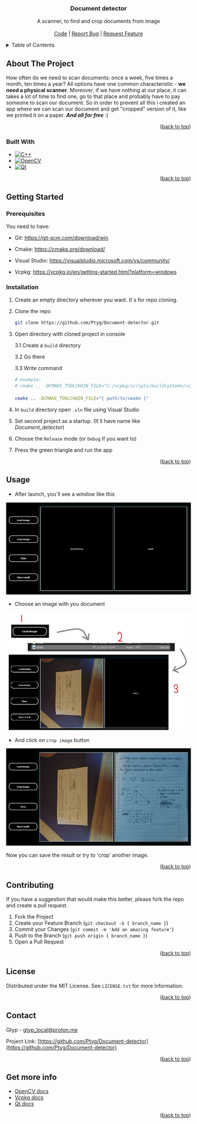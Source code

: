 <!-- 
    Original template: 
    https://github.com/othneildrew/Best-README-Template/blob/master/README.md
-->

<a id="readme-top"></a>

<br />
<div align="center">
  <h3 align="center">Document detector</h3>

  <p align="center">
    A scanner, to find and crop documents from image
    <br />
    <br />
    <a href="https://github.com/Ptyg/Document-detector/tree/master/Document_detector/src">Code</a>
    |
    <a href="https://github.com/Ptyg/Document-detector/issues">Report Bug</a>
    |
    <a href="https://github.com/Ptyg/Document-detector/pulls">Request Feature</a>
  </p>
</div>

<details>
  <summary>Table of Contents</summary>
  <ol>
    <li>
      <a href="#about-the-project">About The Project</a>
      <ul>
        <li><a href="#built-with">Built With</a></li>
      </ul>
    </li>
    <li>
      <a href="#getting-started">Getting Started</a>
      <ul>
        <li><a href="#prerequisites">Prerequisites</a></li>
        <li><a href="#installation">Installation</a></li>
      </ul>
    </li>
    <li><a href="#usage">Usage</a></li>
    <li><a href="#contributing">Contributing</a></li>
    <li><a href="#license">License</a></li>
    <li><a href="#contact">Contact</a></li>
  </ol>
</details>


## About The Project

How often do we need to scan documents: once a week, five times a month, ten times a year?
All options have one common characteristic - **we need a physical scanner**. 
Moreover, if we have nothing at our place, it can takes a lot of time to find one, 
go to that place and probably have to pay someone to scan our document. 
So in order to prevent all this i created an app where we can scan our document and 
get "cropped" version of it, like we printed it on a paper. **_And all for free_** :)

<p align="right">(<a href="#readme-top">back to top</a>)</p>

### Built With

* [![C++][cpp-shield]][cpp-url]
* [![OpenCV][opencv-shield]][opencv-url]
* [![Qt][qt-shield]][qt-url]

<p align="right">(<a href="#readme-top">back to top</a>)</p>

## Getting Started

### Prerequisites

You need to have:

* Git: https://git-scm.com/download/win

* Cmake: https://cmake.org/download/

* Visual Studio: https://visualstudio.microsoft.com/vs/community/

* Vcpkg: https://vcpkg.io/en/getting-started.html?platform=windows

### Installation

1. Create an empty directory wherever you want. It`s for repo cloning.

2. Clone the repo
   ```sh
   git clone https://github.com/Ptyg/Document-detector.git
   ```
3. Open directory with cloned project in console
    
    3.1 Create a `build` directory
    
    3.2 Go there

    3.3 Write command
    ```sh
    # example:
    # cmake .. -DCMAKE_TOOLCHAIN_FILE="C:/vcpkg/scripts/buildsystems/vcpkg.cmake"

    cmake .. -DCMAKE_TOOLCHAIN_FILE="{ path/to/cmake }"
    ```

4. In `build` directory open `.sln` file using Visual Studio
5. Set second project as a startup. (It`ll have name like _Document_detector_)
6. Choose the `Release` mode (or `Debug` if you want to)
7. Press the green triangle and run the app

<p align="right">(<a href="#readme-top">back to top</a>)</p>

## Usage

- After launch, you`ll see a window like this

![main_window](images/main.JPG)

- Choose an image with you document

![how_to_choose_file](images/choose_file.jpg)

- And click on `crop image` button 

![result](images/result.JPG)

Now you can  save the result or try to 'crop' another image.

<p align="right">(<a href="#readme-top">back to top</a>)</p>

## Contributing

If you have a suggestion that would make this better, please fork the repo and create a pull request.


1. Fork the Project
2. Create your Feature Branch (`git checkout -b { branch_name }`)
3. Commit your Changes (`git commit -m 'Add an amazing feature'`)
4. Push to the Branch (`git push origin { branch_name }`)
5. Open a Pull Request

<p align="right">(<a href="#readme-top">back to top</a>)</p>

## License

Distributed under the MIT License. See `LICENSE.txt` for more information.

<p align="right">(<a href="#readme-top">back to top</a>)</p>

## Contact

Gtyp - gtyp_local@proton.me

Project Link: [https://github.com/Ptyg/Document-detector](https://github.com/Ptyg/Document-detector)

<p align="right">(<a href="#readme-top">back to top</a>)</p>

## Get more info

* [OpenCV docs](https://docs.opencv.org/4.x/index.html)
* [Vcpkg docs](https://vcpkg.io/en/docs/README.html)
* [Qt docs](https://doc.qt.io/)

<p align="right">(<a href="#readme-top">back to top</a>)</p>

<!-- VARIABLES -->
[cpp-shield]: https://img.shields.io/static/v1?message=v%2011&color=blue&logo=C%2B%2B&logoColor=blue&label=C%2B%2B
[cpp-url]: https://en.cppreference.com/w/cpp/11

[opencv-shield]: https://img.shields.io/static/v1?message=v%204.6.0&color=c31d1d&logo=OpenCV&logoColor=red&label=OpenCV
[opencv-url]: https://opencv.org/

[qt-shield]: https://img.shields.io/static/v1?&message=v%205.15.6&color=19af4d&logo=Qt&logoColor=41CD12&label=Qt
[qt-url]: https://www.qt.io/

